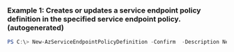 ### Example 1: Creates or updates a service endpoint policy definition in the specified service endpoint policy. (autogenerated)
```powershell
PS C:\> New-AzServiceEndpointPolicyDefinition -Confirm  -Description New Definition -Name ServiceEndpointPolicyDefinition1 -Service Microsoft.Storage -ServiceResource {ServiceResource}
```

